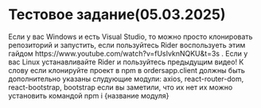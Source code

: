 <h1>Тестовое задание(05.03.2025)</h1>
<p>Если у вас Windows и есть Visual Studio, то можно просто клонировать репозиторий и запустить, если пользуйтесь Rider воспользуеть этим гайдом https://www.youtube.com/watch?v=fUsIvknNQKU&t=3s .
Если у вас Linux устанавливайте Rider и пользуйтесь предыдущим видео! К слову если клонируйте проект в npm в ordersapp.client должны быть дополнительно указаны слудующие модули: axios, react-router-dom, react-bootstrap, bootstrap если вы заметили, что их нет их можно установить командой npm i {название модуля}</p>
